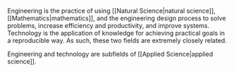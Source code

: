 Engineering is the practice of using [[Natural Science|natural science]], [[Mathematics|mathematics]], and the engineering design process to solve problems, increase efficiency and productivity, and improve systems. Technology is the application of knowledge for achieving practical goals in a reproducible way. As such, these two fields are extremely closely related.

Engineering and technology are subfields of [[Applied Science|applied science]].